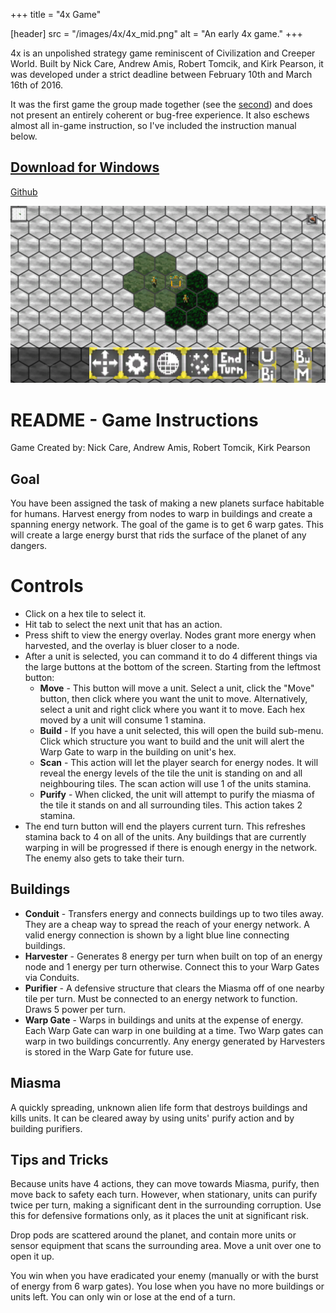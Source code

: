 +++
title = "4x Game"

[header]
src = "/images/4x/4x_mid.png"
alt =  "An early 4x game."
+++

4x is an unpolished strategy game reminiscent of Civilization and Creeper World.
Built by Nick Care, Andrew Amis, Robert Tomcik, and Kirk Pearson, it was
developed under a strict deadline between February 10th and March 16th of 2016.
<!--more-->
It was the first game the group made together (see the
[second](/games/hexdecks)) and does not present an entirely coherent or bug-free
experience. It also eschews almost all in-game instruction, so I've included the
instruction manual below.

## <a href="/downloads/4x-windows.zip">Download for Windows</a>
[Github](https://github.com/atamis/4x)

![The start of a 4x game](/images/4x/4x_start.png)

# README - Game Instructions
Game Created by: Nick Care, Andrew Amis, Robert Tomcik, Kirk Pearson

## Goal
You have been assigned the task of making a new planets surface habitable
for humans. Harvest energy from nodes to warp in buildings and create a
spanning energy network. The goal of the game is to get 6 warp gates. This
will create a large energy burst that rids the surface of the planet of
any dangers.

# Controls
- Click on a hex tile to select it.
- Hit tab to select the next unit that has an action.
- Press shift to view the energy overlay. Nodes grant more energy when
  harvested, and the overlay is bluer closer to a node.
- After a unit is selected, you can command it to do 4 different things via
  the large buttons at the bottom of the screen. Starting from the leftmost
  button:
  - **Move** - This button will move a unit. Select a unit, click the "Move"
    button, then click where you want the unit to move. Alternatively,
    select a unit and right click where you want it to move. Each hex
    moved by a unit will consume 1 stamina.
  - **Build** - If you have a unit selected, this will open the build sub-menu.
    Click which structure you want to build and the unit will alert the
    Warp Gate to warp in the building on unit's hex.
  - **Scan** - This action will let the player search for energy nodes. It
    will reveal the energy levels of the tile the unit is standing on
    and all neighbouring tiles. The scan action will use 1 of the
    units stamina.
  - **Purify** - When clicked, the unit will attempt to purify the miasma
    of the tile it stands on and all surrounding tiles. This action
    takes 2 stamina.
- The end turn button will end the players current turn. This refreshes
  stamina back to 4 on all of the units. Any buildings that are currently
  warping in will be progressed if there is enough energy in the network.
  The enemy also gets to take their turn.
	
## Buildings
- __Conduit__ - Transfers energy and connects buildings up to two tiles away.
They are a cheap way to spread the reach of your energy network.
A valid energy connection is shown by a light blue line connecting buildings.
- __Harvester__ - Generates 8 energy per turn when built on top of an energy
node and 1 energy per turn otherwise. Connect this to your Warp Gates via
Conduits. 
- __Purifier__ - A defensive structure that clears the Miasma off of one nearby
tile per turn. Must be connected to an energy network to function. Draws 5
power per turn.
- __Warp Gate__ - Warps in buildings and units at the expense of energy. Each
Warp Gate can warp in one building at a time. Two Warp gates can warp in two
buildings concurrently. Any energy generated by Harvesters is stored in the
Warp Gate for future use.

## Miasma
A quickly spreading, unknown alien life form that destroys buildings and
kills units. It can be cleared away by using units' purify action and by
building purifiers. 
	  
## Tips and Tricks
Because units have 4 actions, they can move towards Miasma, purify, then move
back to safety each turn. However, when stationary, units can purify twice per
turn, making a significant dent in the surrounding corruption. Use this for
defensive formations only, as it places the unit at significant risk.

Drop pods are scattered around the planet, and contain more units or sensor
equipment that scans the surrounding area. Move a unit over one to open it up.

You win when you have eradicated your enemy (manually or with the burst of
energy from 6 warp gates). You lose when you have no more buildings or units
left. You can only win or lose at the end of a turn.


